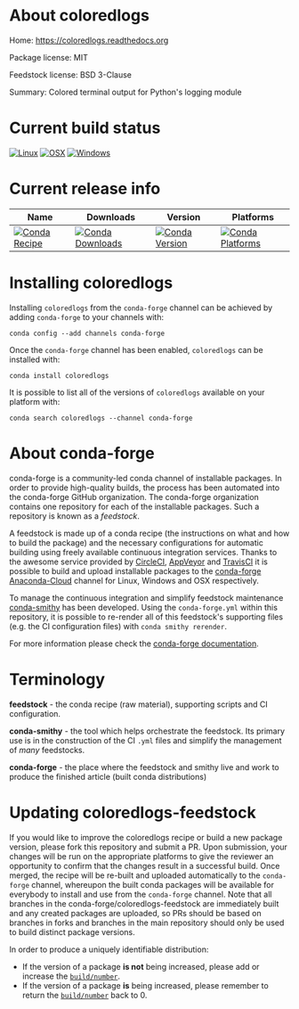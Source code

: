 About coloredlogs
=================

Home: https://coloredlogs.readthedocs.org

Package license: MIT

Feedstock license: BSD 3-Clause

Summary: Colored terminal output for Python's logging module



Current build status
====================

[![Linux](https://img.shields.io/circleci/project/github/conda-forge/coloredlogs-feedstock/master.svg?label=Linux)](https://circleci.com/gh/conda-forge/coloredlogs-feedstock)
[![OSX](https://img.shields.io/travis/conda-forge/coloredlogs-feedstock/master.svg?label=macOS)](https://travis-ci.org/conda-forge/coloredlogs-feedstock)
[![Windows](https://img.shields.io/appveyor/ci/conda-forge/coloredlogs-feedstock/master.svg?label=Windows)](https://ci.appveyor.com/project/conda-forge/coloredlogs-feedstock/branch/master)

Current release info
====================

| Name | Downloads | Version | Platforms |
| --- | --- | --- | --- |
| [![Conda Recipe](https://img.shields.io/badge/recipe-coloredlogs-green.svg)](https://anaconda.org/conda-forge/coloredlogs) | [![Conda Downloads](https://img.shields.io/conda/dn/conda-forge/coloredlogs.svg)](https://anaconda.org/conda-forge/coloredlogs) | [![Conda Version](https://img.shields.io/conda/vn/conda-forge/coloredlogs.svg)](https://anaconda.org/conda-forge/coloredlogs) | [![Conda Platforms](https://img.shields.io/conda/pn/conda-forge/coloredlogs.svg)](https://anaconda.org/conda-forge/coloredlogs) |

Installing coloredlogs
======================

Installing `coloredlogs` from the `conda-forge` channel can be achieved by adding `conda-forge` to your channels with:

```
conda config --add channels conda-forge
```

Once the `conda-forge` channel has been enabled, `coloredlogs` can be installed with:

```
conda install coloredlogs
```

It is possible to list all of the versions of `coloredlogs` available on your platform with:

```
conda search coloredlogs --channel conda-forge
```


About conda-forge
=================

conda-forge is a community-led conda channel of installable packages.
In order to provide high-quality builds, the process has been automated into the
conda-forge GitHub organization. The conda-forge organization contains one repository
for each of the installable packages. Such a repository is known as a *feedstock*.

A feedstock is made up of a conda recipe (the instructions on what and how to build
the package) and the necessary configurations for automatic building using freely
available continuous integration services. Thanks to the awesome service provided by
[CircleCI](https://circleci.com/), [AppVeyor](http://www.appveyor.com/)
and [TravisCI](https://travis-ci.org/) it is possible to build and upload installable
packages to the [conda-forge](https://anaconda.org/conda-forge)
[Anaconda-Cloud](http://docs.anaconda.org/) channel for Linux, Windows and OSX respectively.

To manage the continuous integration and simplify feedstock maintenance
[conda-smithy](http://github.com/conda-forge/conda-smithy) has been developed.
Using the ``conda-forge.yml`` within this repository, it is possible to re-render all of
this feedstock's supporting files (e.g. the CI configuration files) with ``conda smithy rerender``.

For more information please check the [conda-forge documentation](https://conda-forge.org/docs/).

Terminology
===========

**feedstock** - the conda recipe (raw material), supporting scripts and CI configuration.

**conda-smithy** - the tool which helps orchestrate the feedstock.
                   Its primary use is in the construction of the CI ``.yml`` files
                   and simplify the management of *many* feedstocks.

**conda-forge** - the place where the feedstock and smithy live and work to
                  produce the finished article (built conda distributions)


Updating coloredlogs-feedstock
==============================

If you would like to improve the coloredlogs recipe or build a new
package version, please fork this repository and submit a PR. Upon submission,
your changes will be run on the appropriate platforms to give the reviewer an
opportunity to confirm that the changes result in a successful build. Once
merged, the recipe will be re-built and uploaded automatically to the
`conda-forge` channel, whereupon the built conda packages will be available for
everybody to install and use from the `conda-forge` channel.
Note that all branches in the conda-forge/coloredlogs-feedstock are
immediately built and any created packages are uploaded, so PRs should be based
on branches in forks and branches in the main repository should only be used to
build distinct package versions.

In order to produce a uniquely identifiable distribution:
 * If the version of a package **is not** being increased, please add or increase
   the [``build/number``](http://conda.pydata.org/docs/building/meta-yaml.html#build-number-and-string).
 * If the version of a package **is** being increased, please remember to return
   the [``build/number``](http://conda.pydata.org/docs/building/meta-yaml.html#build-number-and-string)
   back to 0.